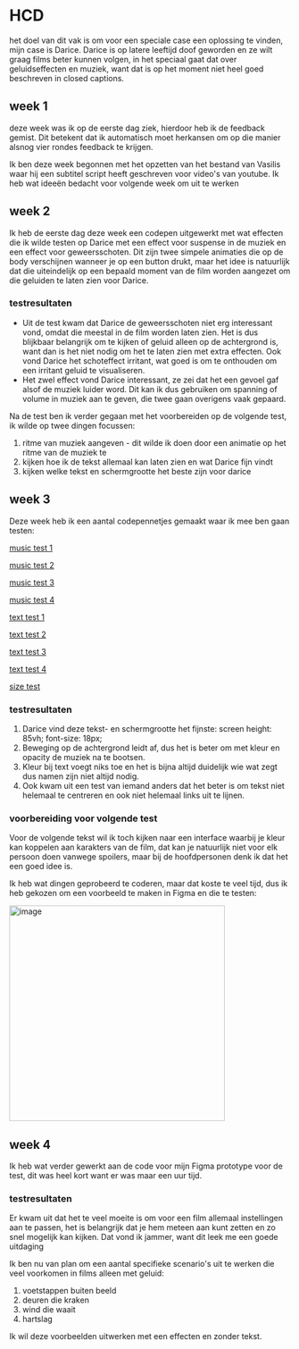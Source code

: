 # HCD

het doel van dit vak is om voor een speciale case een oplossing te vinden, mijn case is Darice. Darice is op latere leeftijd doof geworden en ze wilt graag films beter kunnen volgen, in het speciaal gaat dat over geluidseffecten en muziek, want dat is op het moment niet heel goed beschreven in closed captions.


## week 1

deze week was ik op de eerste dag ziek, hierdoor heb ik de feedback gemist. Dit betekent dat ik automatisch moet herkansen om op die manier alsnog vier rondes feedback te krijgen.

Ik ben deze week begonnen met het opzetten van het bestand van Vasilis waar hij een subtitel script heeft geschreven voor video's van youtube. Ik heb wat ideeën bedacht voor volgende week om uit te werken


## week 2

Ik heb de eerste dag deze week een codepen uitgewerkt met wat effecten die ik wilde testen op Darice met een effect voor suspense in de muziek en een effect voor geweersschoten. Dit zijn twee simpele animaties die op de body verschijnen wanneer je op een button drukt, maar het idee is natuurlijk dat die uiteindelijk op een bepaald moment van de film worden aangezet om die geluiden te laten zien voor Darice.

### testresultaten

- Uit de test kwam dat Darice de geweersschoten niet erg interessant vond, omdat die meestal in de film worden laten zien. Het is dus blijkbaar belangrijk om te kijken of geluid alleen op de achtergrond is, want dan is het niet nodig om het te laten zien met extra effecten. Ook vond Darice het schoteffect irritant, wat goed is om te onthouden om een irritant geluid te visualiseren.
- Het zwel effect vond Darice interessant, ze zei dat het een gevoel gaf alsof de muziek luider word. Dit kan ik dus gebruiken om spanning of volume in muziek aan te geven, die twee gaan overigens vaak gepaard.

Na de test ben ik verder gegaan met het voorbereiden op de volgende test, ik wilde op twee dingen focussen:
1. ritme van muziek aangeven - dit wilde ik doen door een animatie op het ritme van de muziek te 
2. kijken hoe ik de tekst allemaal kan laten zien en wat Darice fijn vindt
3. kijken welke tekst en schermgrootte het beste zijn voor darice


## week 3

Deze week heb ik een aantal codepennetjes gemaakt waar ik mee ben gaan testen:

[music test 1](https://codepen.io/lorenzo_03/pen/MYYbzwv)

[music test 2](https://codepen.io/lorenzo_03/pen/PwwbxPq)

[music test 3](https://codepen.io/lorenzo_03/pen/MYYmoLo)

[music test 4](https://codepen.io/lorenzo_03/pen/mydZmKJ)


[text test 1](https://codepen.io/lorenzo_03/pen/Byagwwj)

[text test 2](https://codepen.io/lorenzo_03/pen/bNGPooe)

[text test 3](https://codepen.io/lorenzo_03/pen/QwWXqqd)

[text test 4](https://codepen.io/lorenzo_03/pen/pvoXWWw)


[size test](https://codepen.io/lorenzo_03/pen/MYYmoZo)


### testresultaten

1. Darice vind deze tekst- en schermgrootte het fijnste: screen height: 85vh; font-size: 18px;
2. Beweging op de achtergrond leidt af, dus het is beter om met kleur en opacity de muziek na te bootsen.
3. Kleur bij text voegt niks toe en het is bijna altijd duidelijk wie wat zegt dus namen zijn niet altijd nodig.
4. Ook kwam uit een test van iemand anders dat het beter is om tekst niet helemaal te centreren en ook niet helemaal links uit te lijnen.


### voorbereiding voor volgende test

Voor de volgende tekst wil ik toch kijken naar een interface waarbij je kleur kan koppelen aan karakters van de film, dat kan je natuurlijk niet voor elk persoon doen vanwege spoilers, maar bij de hoofdpersonen denk ik dat het een goed idee is.

Ik heb wat dingen geprobeerd te coderen, maar dat koste te veel tijd, dus ik heb gekozen om een voorbeeld te maken in Figma en die te testen:

<img width="386" alt="image" src="https://github.com/user-attachments/assets/98774bce-b59b-413a-9eb7-3615f36614a9" />


## week 4

Ik heb wat verder gewerkt aan de code voor mijn Figma prototype voor de test, dit was heel kort want er was maar een uur tijd.

### testresultaten

Er kwam uit dat het te veel moeite is om voor een film allemaal instellingen aan te passen, het is belangrijk dat je hem meteen aan kunt zetten en zo snel mogelijk kan kijken. Dat vond ik jammer, want dit leek me een goede uitdaging

Ik ben nu van plan om een aantal specifieke scenario's uit te werken die veel voorkomen in films alleen met geluid:

1. voetstappen buiten beeld
2. deuren die kraken
3. wind die waait
4. hartslag

Ik wil deze voorbeelden uitwerken met een effecten en zonder tekst.
